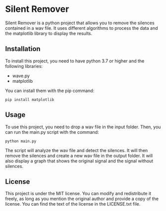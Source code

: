 # Silent Remover

Silent Remover is a python project that allows you to remove the silences contained in a wav file. It uses different algorithms to process the data and the matplotlib library to display the results.

## Installation

To install this project, you need to have python 3.7 or higher and the following libraries:

- wave.py
- matplotlib


You can install them with the pip command:

`pip install matplotlib`

## Usage

To use this project, you need to drop a wav file in the input folder. Then, you can run the main.py script with the command:

`python main.py`

The script will analyze the wav file and detect the silences. It will then remove the silences and create a new wav file in the output folder. It will also display a graph that shows the original signal and the signal without silences.

## License

This project is under the MIT license. You can modify and redistribute it freely, as long as you mention the original author and provide a copy of the license. You can find the text of the license in the LICENSE.txt file.
